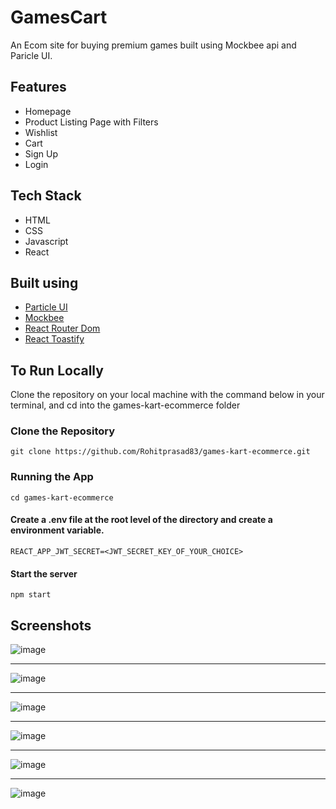 # GamesCart
An Ecom site for buying premium games built using Mockbee api and Paricle UI.

## Features

* Homepage
* Product Listing Page with Filters
* Wishlist
* Cart 
* Sign Up 
* Login

## Tech Stack

* HTML
* CSS
* Javascript
* React
## Built using
* [Particle UI](https://particle-ui.netlify.app)
* [Mockbee](https://mockbee.netlify.app/)
* [React Router Dom](https://v5.reactrouter.com/web/guides/quick-start)
* [React Toastify](https://fkhadra.github.io/react-toastify/introduction)
## To Run Locally
Clone the repository on your local machine with the command below in your terminal, and cd into the games-kart-ecommerce folder

### Clone the Repository
```
git clone https://github.com/Rohitprasad83/games-kart-ecommerce.git
```
### Running the App
```
cd games-kart-ecommerce
```
#### Create a .env file at the root level of the directory and create a environment variable.
```
REACT_APP_JWT_SECRET=<JWT_SECRET_KEY_OF_YOUR_CHOICE>
```
#### Start the server
```
npm start
```

## Screenshots
![image](https://user-images.githubusercontent.com/66221637/163705915-33089bd9-43b2-4c77-b0e0-ab9ef644c471.png)

---
![image](https://user-images.githubusercontent.com/66221637/163705937-c5da250d-9137-4588-a51b-1410183857e6.png)

---
![image](https://user-images.githubusercontent.com/66221637/163705947-bc7bf42f-8234-4a48-92d3-39e1a7cd82d1.png)

---
![image](https://user-images.githubusercontent.com/66221637/163705959-36e9a4fe-420d-4811-b320-2d25378f159e.png)

---
![image](https://user-images.githubusercontent.com/66221637/163705994-1f9a9962-8c34-4cca-89db-4639de23ef94.png)

---
![image](https://user-images.githubusercontent.com/66221637/163706014-0bd88d21-4b32-4610-b75d-cc768ad8cce4.png)




